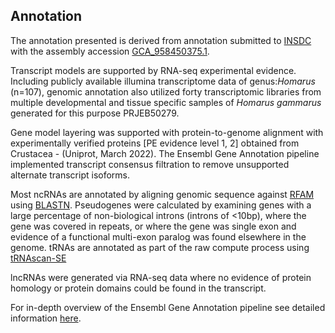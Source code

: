 **Annotation**
----------

The annotation presented is derived from annotation submitted to
[INSDC](http://www.insdc.org) with the assembly accession [GCA\_958450375.1](http://www.ebi.ac.uk/ena/data/view/GCA_958450375.1).

Transcript models are supported by RNA-seq experimental evidence. Including publicly available illumina transcriptome data of genus:*Homarus* (n=107), genomic annotation also utilized forty transcriptomic libraries from multiple developmental and tissue specific samples of *Homarus gammarus* generated for this purpose PRJEB50279.

Gene model layering was supported with protein-to-genome alignment with experimentally verified proteins [PE evidence level 1, 2] obtained from Crustacea - (Uniprot, March 2022). The Ensembl Gene Annotation pipeline implemented transcript consensus filtration to remove unsupported alternate transcript isoforms.

Most ncRNAs are annotated by aligning genomic sequence against [RFAM](https://rfam.org/) using [BLASTN](http://blast.wustl.edu/). Pseudogenes were calculated by examining genes with a large percentage of non-biological introns (introns of <10bp), where the gene was covered in repeats, or where the gene was single exon and evidence of a functional multi-exon paralog was found elsewhere in the genome. tRNAs are annotated as part of the raw compute process using [tRNAscan-SE](http://lowelab.ucsc.edu/tRNAscan-SE/)

lncRNAs were generated via RNA-seq data where no evidence of protein homology or protein domains could be found in the transcript.

For in-depth overview of the Ensembl Gene Annotation pipeline see detailed information [here](https://www.ensembl.org/info/genome/genebuild/index.html).


